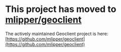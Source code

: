 # This project has moved to [mlipper/geoclient](https://github.com/mlipper/geoclient)

The actively maintained Geoclient project is here: [https://github.com/mlipper/geoclient](https://github.com/mlipper/geoclient)

